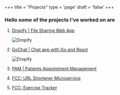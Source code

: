 +++
title = "Projects"
type = 'page'
draft = 'false'
+++

### Hello some of the projects I've worked on are

1. [Dropify | File Sharing Web App](/projects/dropify_file_sharing_app/)

    ![Dropify](/images/projects/dropify_file_sharing_app.png)

2. [GoChat | Chat app with Go and React](/projects/go_chat/)

    ![Dropify](/images/projects/go_chat.png)

3. [PAM | Patients Appointment Management](/projects/pam/)

 <!-- ![Dropify](/images/projects/go_chat.png) -->

4. [FCC: URL Shortener Microservice](/projects/url_shortener/)

5. [FCC: Exercise Tracker](/projects/exercise_tracker/)
